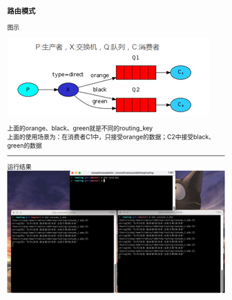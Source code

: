 ### 路由模式
 图示  

 ![图示](../resource/img/rabbitmq-routing.png)

上面的orange、black、green就是不同的routing_key  
上面的使用场景为：在消费者C1中，只接受orange的数据；C2中接受black、green的数据


--------

运行结果
![rabbitmq-test-routing](../resource/img/rabbitmq-test-routing.png)